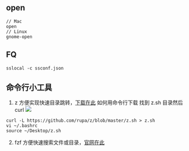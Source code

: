 ## open
```
// Mac
open
// Linux
gnome-open
```
## FQ
```
sslocal -c ssconf.json
```
## 命令行小工具

1.  z
    方便实现快速目录跳转，[下载在此](https://github.com/rupa/z "null")
如何用命令行下载
找到 z.sh 目录然后 curl
![](https://upload-images.jianshu.io/upload_images/7094266-d6999a36691ebff2.png?imageMogr2/auto-orient/strip%7CimageView2/2/w/1240)

```
curl -L https://github.com/rupa/z/blob/master/z.sh > z.sh
vi ~/.bashrc
source ~/Desktop/z.sh
```
2.  fzf
    方便快速搜索文件或目录，[官网在此](https://github.com/junegunn/fzf#installation "null")
